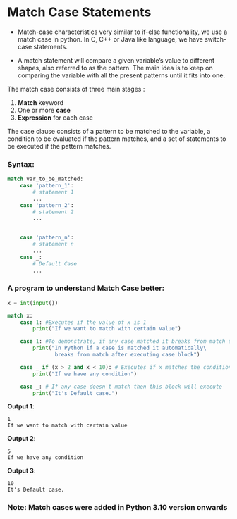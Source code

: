 # Match Case Statements
- Match-case characteristics very similar to if-else functionality, we use a match case in python. In C, C++ or Java like language, we have switch-case statements.

- A match statement will compare a given variable’s value to different shapes, also referred to as the pattern. The main idea is to keep on comparing the variable with all the present patterns until it fits into one.

The match case consists of three main stages :

1. **Match** keyword
1. One or more **case**
1. **Expression** for each case

The case clause consists of a pattern to be matched to the variable, a condition to be evaluated if the pattern matches, and a set of statements to be executed if the pattern matches.

### Syntax:
```py
match var_to_be_matched:
    case 'pattern_1':
        # statement 1
        ...
    case 'pattern_2':
        # statement 2
        ...
    

    case 'pattern_n':
        # statement n
        ...
    case _:
        # Default Case
        ...
```

### A program to understand Match Case better:

```py
x = int(input())

match x:
    case 1: #Executes if the value of x is 1
        print("If we want to match with certain value")

    case 1: #To demonstrate, if any case matched it breaks from match unlike in other lang
        print("In Python if a case is matched it automatically\
               breaks from match after executing case block")

    case _ if (x > 2 and x < 10): # Executes if x matches the condition
        print("If we have any condition")

    case _: # If any case doesn't match then this block will execute
        print("It's Default case.")
```

**Output 1**:
```
1
If we want to match with certain value
```
**Output 2**:
```
5
If we have any condition
```
**Output 3**:
```
10
It's Default case.
```

### Note: Match cases were added in Python 3.10 version onwards